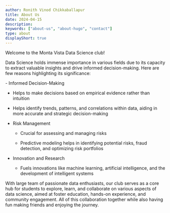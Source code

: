 ```yaml
---
author: Ronith Vinod Chikkaballapur
title: About Us
date: 2024-04-15
description:
keywords: ["about-us", "about-hugo", "contact"]
type: about
displayShort: true
---
```


Welcome to the Monta Vista Data Science club!
<p>Data Science holds immense importance in various fields due to its capacity to extract valuable insights and drive informed decision-making. Here are few reasons highlighting its significance:
</p>
- Informed Decision-Making
  
  - Helps to make decisions based on empirical evidence rather than intuition
    
  - Helps identify trends, patterns, and correlations within data, aiding in more accurate and strategic decision-making
    
- Risk Management
  
  - Crucial for assessing and managing risks
  
  - Predictive modeling helps in identifying potential risks, fraud detection, and optimizing risk portfolios
  
- Innovation and Research

  - Fuels innovations like machine learning, artificial intelligence, and the development of intelligent systems
    



With large team of passionate data enthusiasts, our club serves as a core hub for students to explore, learn, and collaborate on various aspects of data science, aimed at foster education, hands-on experience, and community engagement. All of this collaboration together while also having fun making friends and enjoying the journey. 
